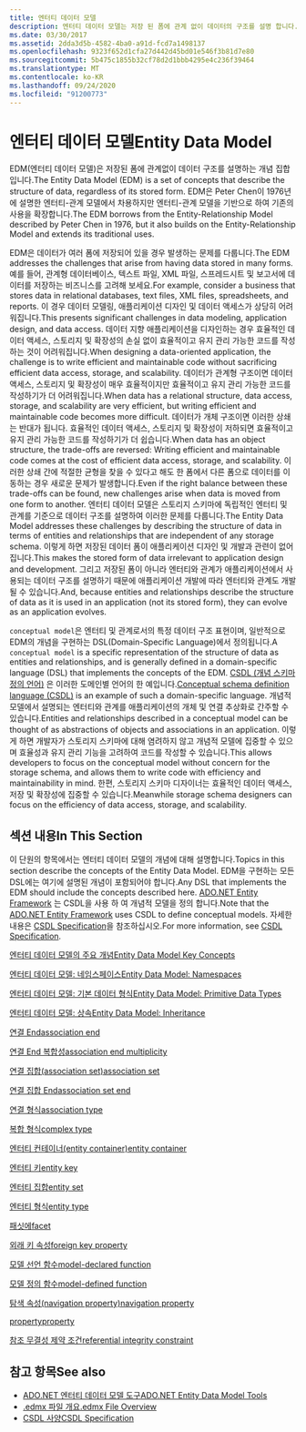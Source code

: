 ```yaml
---
title: 엔터티 데이터 모델
description: 엔터티 데이터 모델는 저장 된 폼에 관계 없이 데이터의 구조를 설명 합니다. 그러면 데이터를 여러 형식으로 저장 하 여 발생 하는 문제를 해결할 수 있습니다.
ms.date: 03/30/2017
ms.assetid: 2dda3d5b-4582-4ba0-a91d-fcd7a1498137
ms.openlocfilehash: 9323f652d1cfa27d442d45bd01e546f3b81d7e80
ms.sourcegitcommit: 5b475c1855b32cf78d2d1bbb4295e4c236f39464
ms.translationtype: MT
ms.contentlocale: ko-KR
ms.lasthandoff: 09/24/2020
ms.locfileid: "91200773"
---
```

# <a name="entity-data-model"></a><span data-ttu-id="c727d-103">엔터티 데이터 모델</span><span class="sxs-lookup"><span data-stu-id="c727d-103">Entity Data Model</span></span>

<span data-ttu-id="c727d-104">EDM(엔터티 데이터 모델)은 저장된 폼에 관계없이 데이터 구조를 설명하는 개념 집합입니다.</span><span class="sxs-lookup"><span data-stu-id="c727d-104">The Entity Data Model (EDM) is a set of concepts that describe the structure of data, regardless of its stored form.</span></span> <span data-ttu-id="c727d-105">EDM은 Peter Chen이 1976년에 설명한 엔터티-관계 모델에서 차용하지만 엔터티-관계 모델을 기반으로 하여 기존의 사용을 확장합니다.</span><span class="sxs-lookup"><span data-stu-id="c727d-105">The EDM borrows from the Entity-Relationship Model described by Peter Chen in 1976, but it also builds on the Entity-Relationship Model and extends its traditional uses.</span></span>  
  
 <span data-ttu-id="c727d-106">EDM은 데이터가 여러 폼에 저장되어 있을 경우 발생하는 문제를 다룹니다.</span><span class="sxs-lookup"><span data-stu-id="c727d-106">The EDM addresses the challenges that arise from having data stored in many forms.</span></span> <span data-ttu-id="c727d-107">예를 들어, 관계형 데이터베이스, 텍스트 파일, XML 파일, 스프레드시트 및 보고서에 데이터를 저장하는 비즈니스를 고려해 보세요.</span><span class="sxs-lookup"><span data-stu-id="c727d-107">For example, consider a business that stores data in relational databases, text files, XML files, spreadsheets, and reports.</span></span> <span data-ttu-id="c727d-108">이 경우 데이터 모델링, 애플리케이션 디자인 및 데이터 액세스가 상당히 어려워집니다.</span><span class="sxs-lookup"><span data-stu-id="c727d-108">This presents significant challenges in data modeling, application design, and data access.</span></span> <span data-ttu-id="c727d-109">데이터 지향 애플리케이션을 디자인하는 경우 효율적인 데이터 액세스, 스토리지 및 확장성의 손실 없이 효율적이고 유지 관리 가능한 코드를 작성하는 것이 어려워집니다.</span><span class="sxs-lookup"><span data-stu-id="c727d-109">When designing a data-oriented application, the challenge is to write efficient and maintainable code without sacrificing efficient data access, storage, and scalability.</span></span> <span data-ttu-id="c727d-110">데이터가 관계형 구조이면 데이터 액세스, 스토리지 및 확장성이 매우 효율적이지만 효율적이고 유지 관리 가능한 코드를 작성하기가 더 어려워집니다.</span><span class="sxs-lookup"><span data-stu-id="c727d-110">When data has a relational structure, data access, storage, and scalability are very efficient, but writing efficient and maintainable code becomes more difficult.</span></span> <span data-ttu-id="c727d-111">데이터가 개체 구조이면 이러한 상쇄는 반대가 됩니다. 효율적인 데이터 액세스, 스토리지 및 확장성이 저하되면 효율적이고 유지 관리 가능한 코드를 작성하기가 더 쉽습니다.</span><span class="sxs-lookup"><span data-stu-id="c727d-111">When data has an object structure, the trade-offs are reversed: Writing efficient and maintainable code comes at the cost of efficient data access, storage, and scalability.</span></span> <span data-ttu-id="c727d-112">이러한 상쇄 간에 적절한 균형을 찾을 수 있다고 해도 한 폼에서 다른 폼으로 데이터를 이동하는 경우 새로운 문제가 발생합니다.</span><span class="sxs-lookup"><span data-stu-id="c727d-112">Even if the right balance between these trade-offs can be found, new challenges arise when data is moved from one form to another.</span></span> <span data-ttu-id="c727d-113">엔터티 데이터 모델은 스토리지 스키마에 독립적인 엔터티 및 관계를 기준으로 데이터 구조를 설명하여 이러한 문제를 다룹니다.</span><span class="sxs-lookup"><span data-stu-id="c727d-113">The Entity Data Model addresses these challenges by describing the structure of data in terms of entities and relationships that are independent of any storage schema.</span></span> <span data-ttu-id="c727d-114">이렇게 하면 저장된 데이터 폼이 애플리케이션 디자인 및 개발과 관련이 없어집니다.</span><span class="sxs-lookup"><span data-stu-id="c727d-114">This makes the stored form of data irrelevant to application design and development.</span></span> <span data-ttu-id="c727d-115">그리고 저장된 폼이 아니라 엔터티와 관계가 애플리케이션에서 사용되는 데이터 구조를 설명하기 때문에 애플리케이션 개발에 따라 엔터티와 관계도 개발될 수 있습니다.</span><span class="sxs-lookup"><span data-stu-id="c727d-115">And, because entities and relationships describe the structure of data as it is used in an application (not its stored form), they can evolve as an application evolves.</span></span>  
  
 <span data-ttu-id="c727d-116">`conceptual model`은 엔터티 및 관계로서의 특정 데이터 구조 표현이며, 일반적으로 EDM의 개념을 구현하는 DSL(Domain-Specific Language)에서 정의됩니다.</span><span class="sxs-lookup"><span data-stu-id="c727d-116">A `conceptual model` is a specific representation of the structure of data as entities and relationships, and is generally defined in a domain-specific language (DSL) that implements the concepts of the EDM.</span></span> <span data-ttu-id="c727d-117">[CSDL (개념 스키마 정의 언어)](/ef/ef6/modeling/designer/advanced/edmx/csdl-spec) 은 이러한 도메인별 언어의 한 예입니다.</span><span class="sxs-lookup"><span data-stu-id="c727d-117">[Conceptual schema definition language (CSDL)](/ef/ef6/modeling/designer/advanced/edmx/csdl-spec) is an example of such a domain-specific language.</span></span> <span data-ttu-id="c727d-118">개념적 모델에서 설명되는 엔터티와 관계를 애플리케이션의 개체 및 연결 추상화로 간주할 수 있습니다.</span><span class="sxs-lookup"><span data-stu-id="c727d-118">Entities and relationships described in a conceptual model can be thought of as abstractions of objects and associations in an application.</span></span> <span data-ttu-id="c727d-119">이렇게 하면 개발자가 스토리지 스키마에 대해 염려하지 않고 개념적 모델에 집중할 수 있으며 효율성과 유지 관리 기능을 고려하여 코드를 작성할 수 있습니다.</span><span class="sxs-lookup"><span data-stu-id="c727d-119">This allows developers to focus on the conceptual model without concern for the storage schema, and allows them to write code with efficiency and maintainability in mind.</span></span> <span data-ttu-id="c727d-120">한편, 스토리지 스키마 디자이너는 효율적인 데이터 액세스, 저장 및 확장성에 집중할 수 있습니다.</span><span class="sxs-lookup"><span data-stu-id="c727d-120">Meanwhile storage schema designers can focus on the efficiency of data access, storage, and scalability.</span></span>  
  
## <a name="in-this-section"></a><span data-ttu-id="c727d-121">섹션 내용</span><span class="sxs-lookup"><span data-stu-id="c727d-121">In This Section</span></span>  

 <span data-ttu-id="c727d-122">이 단원의 항목에서는 엔터티 데이터 모델의 개념에 대해 설명합니다.</span><span class="sxs-lookup"><span data-stu-id="c727d-122">Topics in this section describe the concepts of the Entity Data Model.</span></span> <span data-ttu-id="c727d-123">EDM을 구현하는 모든 DSL에는 여기에 설명된 개념이 포함되어야 합니다.</span><span class="sxs-lookup"><span data-stu-id="c727d-123">Any DSL that implements the EDM should include the concepts described here.</span></span> <span data-ttu-id="c727d-124">[ADO.NET Entity Framework](./ef/index.md) 는 CSDL을 사용 하 여 개념적 모델을 정의 합니다.</span><span class="sxs-lookup"><span data-stu-id="c727d-124">Note that the [ADO.NET Entity Framework](./ef/index.md) uses CSDL to define conceptual models.</span></span> <span data-ttu-id="c727d-125">자세한 내용은 [CSDL Specification](/ef/ef6/modeling/designer/advanced/edmx/csdl-spec)을 참조하십시오.</span><span class="sxs-lookup"><span data-stu-id="c727d-125">For more information, see [CSDL Specification](/ef/ef6/modeling/designer/advanced/edmx/csdl-spec).</span></span>  
  
 [<span data-ttu-id="c727d-126">엔터티 데이터 모델의 주요 개념</span><span class="sxs-lookup"><span data-stu-id="c727d-126">Entity Data Model Key Concepts</span></span>](entity-data-model-key-concepts.md)  
  
 [<span data-ttu-id="c727d-127">엔터티 데이터 모델: 네임스페이스</span><span class="sxs-lookup"><span data-stu-id="c727d-127">Entity Data Model: Namespaces</span></span>](entity-data-model-namespaces.md)  
  
 [<span data-ttu-id="c727d-128">엔터티 데이터 모델: 기본 데이터 형식</span><span class="sxs-lookup"><span data-stu-id="c727d-128">Entity Data Model: Primitive Data Types</span></span>](entity-data-model-primitive-data-types.md)  
  
 [<span data-ttu-id="c727d-129">엔터티 데이터 모델: 상속</span><span class="sxs-lookup"><span data-stu-id="c727d-129">Entity Data Model: Inheritance</span></span>](entity-data-model-inheritance.md)  
  
 [<span data-ttu-id="c727d-130">연결 End</span><span class="sxs-lookup"><span data-stu-id="c727d-130">association end</span></span>](association-end.md)  
  
 [<span data-ttu-id="c727d-131">연결 End 복합성</span><span class="sxs-lookup"><span data-stu-id="c727d-131">association end multiplicity</span></span>](association-end-multiplicity.md)  
  
 [<span data-ttu-id="c727d-132">연결 집합(association set)</span><span class="sxs-lookup"><span data-stu-id="c727d-132">association set</span></span>](association-set.md)  
  
 [<span data-ttu-id="c727d-133">연결 집합 End</span><span class="sxs-lookup"><span data-stu-id="c727d-133">association set end</span></span>](association-set-end.md)  
  
 [<span data-ttu-id="c727d-134">연결 형식</span><span class="sxs-lookup"><span data-stu-id="c727d-134">association type</span></span>](association-type.md)  
  
 [<span data-ttu-id="c727d-135">복합 형식</span><span class="sxs-lookup"><span data-stu-id="c727d-135">complex type</span></span>](complex-type.md)  
  
 [<span data-ttu-id="c727d-136">엔터티 컨테이너(entity container)</span><span class="sxs-lookup"><span data-stu-id="c727d-136">entity container</span></span>](entity-container.md)  
  
 [<span data-ttu-id="c727d-137">엔터티 키</span><span class="sxs-lookup"><span data-stu-id="c727d-137">entity key</span></span>](entity-key.md)  
  
 [<span data-ttu-id="c727d-138">엔터티 집합</span><span class="sxs-lookup"><span data-stu-id="c727d-138">entity set</span></span>](entity-set.md)  
  
 [<span data-ttu-id="c727d-139">엔터티 형식</span><span class="sxs-lookup"><span data-stu-id="c727d-139">entity type</span></span>](entity-type.md)  
  
 [<span data-ttu-id="c727d-140">패싯에</span><span class="sxs-lookup"><span data-stu-id="c727d-140">facet</span></span>](facet.md)  
  
 [<span data-ttu-id="c727d-141">외래 키 속성</span><span class="sxs-lookup"><span data-stu-id="c727d-141">foreign key property</span></span>](foreign-key-property.md)  
  
 [<span data-ttu-id="c727d-142">모델 선언 함수</span><span class="sxs-lookup"><span data-stu-id="c727d-142">model-declared function</span></span>](model-declared-function.md)  
  
 [<span data-ttu-id="c727d-143">모델 정의 함수</span><span class="sxs-lookup"><span data-stu-id="c727d-143">model-defined function</span></span>](model-defined-function.md)  
  
 [<span data-ttu-id="c727d-144">탐색 속성(navigation property)</span><span class="sxs-lookup"><span data-stu-id="c727d-144">navigation property</span></span>](navigation-property.md)  
  
 [<span data-ttu-id="c727d-145">property</span><span class="sxs-lookup"><span data-stu-id="c727d-145">property</span></span>](property.md)  
  
 [<span data-ttu-id="c727d-146">참조 무결성 제약 조건</span><span class="sxs-lookup"><span data-stu-id="c727d-146">referential integrity constraint</span></span>](referential-integrity-constraint.md)  
  
## <a name="see-also"></a><span data-ttu-id="c727d-147">참고 항목</span><span class="sxs-lookup"><span data-stu-id="c727d-147">See also</span></span>

- <span data-ttu-id="c727d-148">[ADO.NET 엔터티 데이터 모델 도구](/previous-versions/dotnet/netframework-4.0/bb399249(v=vs.100))</span><span class="sxs-lookup"><span data-stu-id="c727d-148">[ADO.NET Entity Data Model Tools](/previous-versions/dotnet/netframework-4.0/bb399249(v=vs.100))</span></span>
- <span data-ttu-id="c727d-149">[.edmx 파일 개요](/previous-versions/dotnet/netframework-4.0/cc982042(v=vs.100))</span><span class="sxs-lookup"><span data-stu-id="c727d-149">[.edmx File Overview](/previous-versions/dotnet/netframework-4.0/cc982042(v=vs.100))</span></span>
- [<span data-ttu-id="c727d-150">CSDL 사양</span><span class="sxs-lookup"><span data-stu-id="c727d-150">CSDL Specification</span></span>](/ef/ef6/modeling/designer/advanced/edmx/csdl-spec)
